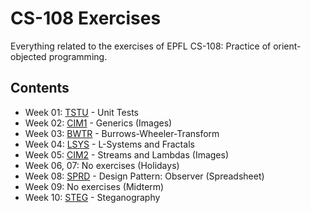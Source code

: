 # CS-108 Exercises

Everything related to the exercises of EPFL CS-108: Practice of orient-objected programming.

## Contents
- Week 01: [TSTU](./TSTU/) - Unit Tests
- Week 02: [CIM1](./CIM1/) - Generics (Images)
- Week 03: [BWTR](./BWTR/) - Burrows-Wheeler-Transform
- Week 04: [LSYS](./LSYS/) - L-Systems and Fractals
- Week 05: [CIM2](./CIM2/) - Streams and Lambdas (Images)
- Week 06, 07: No exercises (Holidays)
- Week 08: [SPRD](./SPRD/) - Design Pattern: Observer (Spreadsheet)
- Week 09: No exercises (Midterm)
- Week 10: [STEG](./STEG/) - Steganography

